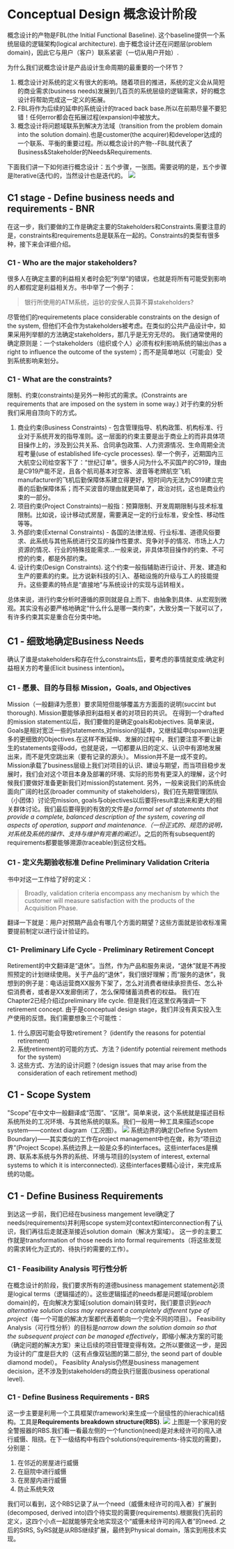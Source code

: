 # Conceptual Design 概念设计阶段
概念设计的产物是FBL(the Initial Functional Baseline). 这个baseline提供一个系统层级的逻辑架构(logical architecture). 由于概念设计还在问题层(problem domain)，因此它与用户（客户）联系紧密（一切从用户开始）.

为什么我们说概念设计是产品设计生命周期的最重要的一个环节？
1. 概念设计对系统的定义有很大的影响。随着项目的推进，系统的定义会从简短的商业需求(business needs)发展到几百页的系统层级的逻辑需求，好的概念设计将帮助完成这一定义的拓展。
2. FBL将作为后续的延申的系统设计的traced back base.所以在前期尽量不要犯错！任何error都会在拓展过程(expansion)中被放大。
3. 概念设计将问题域联系到解决方法域（transition from the problem domain into the solution domain).也是customer(the acquirer)和developer达成的一个联系、平衡的重要过程。所以概念设计的产物--FBL就代表了Business&Stakeholder的Needs&Requirements.

下面我们讲一下如何进行概念设计：五个步骤，一张图。需要说明的是，五个步骤是Iterative(迭代)的，当然设计也是迭代的。
![](source/img/3-Conceptual_Design-How_to_Conceptual_Design.png)

## C1 stage - Define business needs and requirements - BNR
在这一步，我们要做的工作是确定主要的Stakeholders和Constraints.需要注意的是，constraints和requirements总是联系在一起的。Constraints的类型有很多种，接下来会详细介绍。

### C1 - Who are the major stakeholders?
很多人在确定主要的利益相关者时会犯“列举”的错误，也就是将所有可能受到影响的人都假定是利益相关方。书中举了一个例子：
>银行所使用的ATM系统，运钞的安保人员算不算stakeholders?

尽管他们的requiremetents place considerable constraints on the design of the system, 但他们不会作为stakeholders被考虑。在类似的公共产品设计中，如果采用列举额的方法确定stakeholders，那几乎是无穷无尽的。
我们通常使用的确定原则是：一个stakeholders（组织或个人）必须有权利影响系统的输出(has a right to influence the outcome of the system)；而不是简单地以（可能会）受到系统影响来划分。

### C1 - What are the constraints?
限制、约束(constraints)是另外一种形式的需求。(Constraints are requirements that are imposed on the system in some way.)
对于约束的分析我们采用自顶向下的方式。
1. 商业约束(Business Constraints) - 包含管理指导、机构政策、机构标准、行业对于系统开发的指导准则。这一层面的约束主要是出于商业上的而非具体项目操作上的，涉及到公共关系、合同承包政策、人力资源情况、生命周期全流程考量(use of established life-cycle processes). 举一个例子，近期国内三大航空公司给空客下了：“世纪订单”。很多人问为什么不买国产的C919，理由是C919产能不足，且各个航司基本对空客、波音等老牌航空飞机manufacturer的飞机后勤保障体系建立得更好，短时间内无法为C919建立完善的后勤保障体系；而不买波音的理由就更简单了，政治对抗，这也是商业约束的一部分。
2. 项目约束(Project Constraints)一般指：预算限制、开发周期限制与技术标准限制。比如说，设计移动式房屋，需要满足一定的行业标准，安全性、移动性等等。
3. 外部约束(External Constraints) - 各国的法律法规、行业标准、道德风俗要求、此系统与其他系统进行交互的操作性要求、竞争对手的情况、市场上人力资源的情况、行业的特殊技能需求...一般来说，非具体项目操作的约束、不可控的约束，都是外部约束。
4. 设计约束(Design Constraints). 这个约束一般指辅助进行设计、开发、建造和生产的要素的约束。比方说新科技的引入、基础设施的升级与工人的技能提升。这些要素的特点是“直接地”与系统设计的实现与运转相关。

总体来说，进行约束分析时遵循的原则就是自上而下、由抽象到具体、从宏观到微观。其实没有必要严格地确定“什么什么是哪一类约束”，大致分类一下就可以了，有许多约束其实是重合在分类中地。

## C1 - 细致地确定Business Needs
确认了谁是stakeholders和存在什么constraints后，要考虑的事情就变成:确定利益相关方的考量(Elicit business intention)。
### C1 - 愿景、目的与目标 Mission，Goals, and Objectives
Mission（一般翻译为愿景）要求简短但能够覆盖方方面面的说明(succint but thorough). Mission要能够承担利益相关者的对项目的共识。
在得到一个drafted的mission statement以后，我们要做的是确定goals和objectives. 简单来说，Goals是相对宽泛一些的statements,对mission的延申，又继续延申(spawn)出更多的更细致的Objectives.在这样不断延伸、发展的过程中，我们要注意不要让新生的statements变得odd，也就是说，一切都要从旧的定义、认识中有源地发展出来，而不是凭空跳出来（要有记录的源头）。
Mission并不是一成不变的。Mission承载了business层级上我们对项目的认识、建设与期望，而当项目稳步发展时，我们会对这个项目本身及部署的环境、实际的形势有更深入的理解，这个时候我们要做好准备更新我们对mission的statement.
另外，一般来说我们的系统会面向广阔的社区(broader community of stakeholders)，我们在先期管理团队（小团体）讨论完mission, goals与objectives以后要将result拿出来和更大的相关群体讨论。我们最后要得到的有效的文件是*a formal set of statements that provide a complete, balanced description of the system, covering all aspects of operation, support and maintenance.（一份正式的、规范的说明，对系统及系统的操作、支持与维护有完善的阐述）*。之后的所有subsequent的requirements都要能够溯源(traceable)到这份文档。
### C1 - 定义先期验收标准 Define Preliminary Validation Criteria
书中对这一工作给了好的定义：
>Broadly, validation criteria encompass any mechanism by which the customer will measure satisfaction with the products of the Acquisition Phase.

翻译一下就是：用户对预期产品会有哪几个方面的期望？这些方面就是验收标准需要提前制定以进行设计验证的。
### C1- Preliminary Life Cycle - Preliminary Retirement Concept
Retirement的中文翻译是“退休”。当然，作为产品和服务来说，“退休”就是不再按照预定的计划继续使用。关于产品的“退休”，我们很好理解；而“服务的退休”，我想到的例子是：电话运营商XX服务下架了，怎么对消费者继续承担责任、怎么补偿消费者，或者是XX发廊倒闭了，怎么保障储蓄消费者的权益。
我们在Chapter2已经介绍过preliminary life cycle. 但是我们在这里仅再强调一下retirement concept. 由于是conceptual design stage，我们并没有真实投入生产使用的反馈。我们需要想象三个可能性：
1. 什么原因可能会导致retirement？ (identify the reasons for potential retirement)
2. 系统retirement的可能的方式、方法？(identify potential reirement methods for the system)
3. 这些方式、方法的设计问题？(design issues that may arise from the consideration of each retirement method)

## C1 - Scope System
"Scope"在中文中一般翻译成“范围”、“区限”。简单来说，这个系统就是描述目标系统所处的工况环境、与其他系统的联系。我们一般用一种工具来描述scope system——context diagram（工况图）。
![](source/img/3-Conceptual_Design-Context_diagram.png)
系统边界的确定(Define System Boundary)——其实类似的工作在project management中也在做，称为“项目边界”(Project Scope).系统边界上一般是众多的interfaces。这些interfaces是横跨、联系本系统与外界的系统、环境与项目的(system of interest, external systems to which it is interconnected). 这些interfaces要精心设计，来完成系统的功能。

## C1 - Define Business Requirements
到达这一步前，我们已经在business mangement level确定了needs(requirements)并利用scope system对context和interconnection有了认识，我们再往后走就逐渐接近solution domain（解决方案域）。
这一步的主要工作就是transformation of those needs into formal requirements（将这些发现的需求转化为正式的、待执行的需要的工作）。

### C1 - Feasibility Analysis 可行性分析
在概念设计的阶段，我们要求所有的道德business management statement必须是logical terms（逻辑描述的）。这些逻辑描述的needs都是问题域(problem domain)的，在向解决方案域(solution domain)转变时，我们要意识到*each alternative solution class may represent a completely different type of project*（每一个可能的解决方案都代表着朝向一个完全不同的项目）。
Feasibility Analysis（可行性分析）的目标是*narrow down the solution domain so that the subsequent project can be managed effectively*，即缩小解决方案的可能（确定问题的解决方案）来让后续的项目管理变得有效。之所以要做这一步，是因为设计的广度是巨大的（这有点像双钻图的第二部分, the seond part of double diamond model）。
Feasiblity Analysis仍然是business management decision，还不涉及到stakeholders的商业执行层面(business operational level).

### C1 - Define Business Requirements - BRS
这一步主要是利用一个工具框架(framework)来生成一个层级性的(hierachical)结构。工具是**Requirements breakdown structure(RBS)**.
![](source/img/3-Conceptual_Design-Example_of_RBS_domesticSecurityAlarm.png)
上图是一个家用的安全警报器的RBS.我们看一看最左侧的一个function(need)是对未经许可的闯入进行威慑、阻挠。在下一级结构中有四个solutions(requirements-待实现的需要)，分别是：
1. 在邻近的房屋进行威慑
2. 在庭院中进行威慑
3. 在房屋内进行威慑
4. 防止系统失效

我们可以看到，这个RBS记录了从一个need（威慑未经许可的闯入者）扩展到(decomposed, derived into)四个待实现的需要(requirements).根据我们先前的定义，这四个小点一起就能够完全地实现这个“威慑未经许可的闯入者”的need.
之后的StRS, SyRS就是从RBS继续扩展，最终到Physical domain，落实到用技术实现。